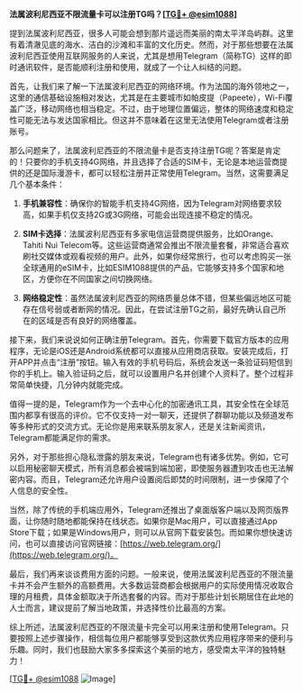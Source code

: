 **法属波利尼西亚不限流量卡可以注册TG吗？[[TG💪+ @esim1088](https://t.me/s/esim1088)]**

提到法属波利尼西亚，很多人可能会想到那片遥远而美丽的南太平洋岛屿群。这里有着清澈见底的海水、洁白的沙滩和丰富的文化历史。然而，对于那些想要在法属波利尼西亚使用互联网服务的人来说，尤其是想用Telegram（简称TG）这样的即时通讯软件，是否能顺利注册和使用，就成了一个让人纠结的问题。

首先，让我们来了解一下法属波利尼西亚的网络环境。作为法国的海外领地之一，这里的通信基础设施相对发达，尤其是在主要城市如帕皮提（Papeete），Wi-Fi覆盖广泛，移动网络也相当稳定。不过，由于地理位置偏远，整体的网络速度和稳定性可能无法与发达国家相比。但这并不意味着在这里无法使用Telegram或者注册账号。

那么问题来了，法属波利尼西亚的不限流量卡是否支持注册TG呢？答案是肯定的！只要你的手机支持4G网络，并且选择了合适的SIM卡，无论是本地运营商提供的还是国际漫游卡，都可以轻松注册并正常使用Telegram。当然，这需要满足几个基本条件：

1. **手机兼容性**：确保你的智能手机支持4G网络，因为Telegram对网络要求较高，如果手机仅支持2G或3G网络，可能会出现连接不稳定的情况。
   
2. **SIM卡选择**：法属波利尼西亚有多家电信运营商提供服务，比如Orange、Tahiti Nui Telecom等。这些运营商通常会推出不限流量套餐，非常适合喜欢刷社交媒体或观看视频的用户。此外，如果你经常旅行，也可以考虑购买一张全球通用的eSIM卡，比如ESIM1088提供的产品，它能够支持多个国家和地区，方便你在不同国家之间切换网络。

3. **网络稳定性**：虽然法属波利尼西亚的网络质量总体不错，但某些偏远地区可能存在信号弱或者断网的情况。因此，在尝试注册TG之前，最好先确认自己所在的区域是否有良好的网络覆盖。

接下来，我们来说说如何正确注册Telegram。首先，你需要下载官方版本的应用程序，无论是iOS还是Android系统都可以直接从应用商店获取。安装完成后，打开APP并点击“注册”按钮。输入有效的手机号码后，系统会发送一条验证码短信到你的手机上。输入验证码之后，就可以设置用户名并创建个人资料了。整个过程非常简单快捷，几分钟内就能完成。

值得一提的是，Telegram作为一个去中心化的加密通讯工具，其安全性在全球范围内都享有很高的评价。它不仅支持一对一聊天，还提供了群聊功能以及频道发布等多种形式的交流方式。无论你是用来联系朋友家人，还是关注新闻资讯，Telegram都能满足你的需求。

另外，对于那些担心隐私泄露的朋友来说，Telegram也有诸多优势。例如，它可以启用秘密聊天模式，所有消息都会被端到端加密，即使服务器遭到攻击也无法解密内容。而且，Telegram还允许用户设置阅后即焚的时间限制，进一步保障了个人信息的安全性。

当然，除了传统的手机端应用外，Telegram还推出了桌面版客户端以及网页版界面，让你随时随地都能保持在线状态。如果你是Mac用户，可以直接通过App Store下载；如果是Windows用户，则可以从官网下载安装包。而如果你想快速访问，也可以直接访问官网链接：[https://web.telegram.org/](https://web.telegram.org/)。

最后，我们再来谈谈费用方面的问题。一般来说，使用法属波利尼西亚的不限流量卡并不会产生额外的高额费用。大多数运营商都会根据用户的实际使用情况收取合理的月租费，具体金额取决于所选套餐的内容。而对于那些计划长期居住在此地的人士而言，建议提前了解当地政策，并选择性价比最高的方案。

综上所述，法属波利尼西亚的不限流量卡完全可以用来注册和使用Telegram。只要按照上述步骤操作，相信每位用户都能够享受到这款优秀应用程序带来的便利与乐趣。同时，我们也鼓励大家多多探索这个美丽的地方，感受南太平洋的独特魅力！

[[TG💪+ @esim1088](https://t.me/s/esim1088) ![Image](https://i.postimg.cc/4NQfJmqS/Snipaste-2025-05-13-00-14-12.png)]